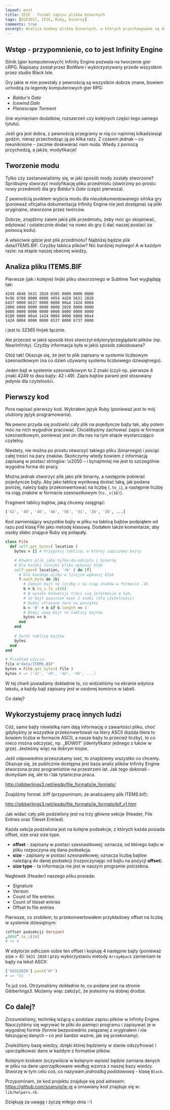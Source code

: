 ```yaml
---
layout: post
title: IEIE - format zapisu plików binarnych
tags: [DSP2017, IEIE, Ruby, binarny]
comments: true
excerpt: Analiza budowy plików binarnych, w których przechowywane są dane przez silnik Infinity Engine
---
```


## Wstęp - przypomnienie, co to jest Infinity Engine

Silnik (gier komputerowych) Infinity Engine pozwala na tworzenie gier cRPG. Napisany został przez BioWare i wykorzystywany przede wszystkim przez studio Black Isle.

Gry jakie w nim powstały z pewnością są wszystkim dobrze znane, bowiem uchodzą za legendy komputerowych gier RPG:

- *Baldur’s Gate*
- *Icewind Dale*
- *Planescape Torment*

(nie wymieniam dodatków, rozszerzeń czy kolejnych części tego samego tytułu).

Jeśli gra jest dobra, z pewnością przegramy w nią co najmniej kilkadziesiąt godzin, nieraz przechodząc ją po kilka razy. Z czasem jednak – co nieuniknione – zacznie doskwierać nam nuda. Wtedy z pomocą przychodzą, a jakże, modyfikacje!

## Tworzenie modu

Tylko czy zastanawialiśmy się, w jaki sposób mody zostały stworzone? Spróbujmy stworzyć modyfikację pliku przedmiotu (stwórzmy po prostu nowy przedmiot) dla gry *Baldur’s Gate* (część pierwsza).

Z pewnością punktem wyjścia modu dla nieudokumentowanego silnika gry (ponieważ oficjalna dokumentacja Infinity Engine nie jest dostępna) są pliki oryginalne, stworzone przez twórców.

Dobrze, znajdźmy zatem jakiś plik przedmiotu, żeby móc go skopiować, edytować i ostatecznie dodać na nowo do gry (i dać naszej postaci za pomocą kodu).

A właściwie gdzie jest plik przedmiotu? Najbliżej będzie plik data/ITEMS.BIF.
Czyżby tablica plików? Nic bardziej mylnego! A w każdym razie: na etapie naszej obecnej wiedzy.

## Analiza pliku ITEMS.BIF

Pierwsze (jak i kolejne) linijki pliku otworzonego w Sublime Text wyglądają tak:

```
4249 4646 5631 2020 0305 0000 0000 0000
9c96 0700 0000 0000 4954 4d20 5631 2020
6437 0000 6637 0000 0000 00a4 1424 0004
2000 0000 0000 0000 0000 2020 0000 0000
0000 0000 0000 0000 0000 0000 0000 0000
0100 0000 00a4 1424 0004 0000 0000 00a4
1424 0004 0000 0000 6537 0000 6737 0000
```

i jest to 32365 linijek łącznie.

Ale przecież w jakiś sposób ktoś stworzył edytory/przeglądarki plików (np. NearInfinity). Czyżby informacja była w jakiś sposób zakodowana?

Otóż tak! Okazuje się, że jest to plik zapisany w systemie liczbowym szesnastkowym (na co dzień używamy systemu liczbowego dziesiętnego).

Jeden bajt w systemie szesnastkowym to 2 znaki (czyli np. pierwsze 4 znaki 4249 to dwa bajty: 42 i 49). Zapis bajtów parami jest stosowany jedynie dla czytelności.

## Pierwszy kod

Pora napisać pierwszy kod. Wybrałem język Ruby (ponieważ jest to mój ulubiony język programowania).

Na pewno przyda się podzielić cały plik na pojedyncze bajty tak, aby potem móc na nich wygodnie pracować. Chcielibyśmy zachować zapis w formacie szesnastkowym, ponieważ jest on dla nas na tym etapie wystarczająco czytelny.

Niestety, nie można po prostu otworzyć takiego pliku (binarnego) i pociąć całej treści na pary znaków. Skończymy wtedy bowiem z informacją zapisaną w postaci stringów: \x2050 – i bynajmniej nie jest to szczególnie wygodna forma do pracy.

Można jednak otworzyć plik jako plik binarny, a następnie pobierać pojedyncze bajty. Aby jako tablicę wynikową dostać taką, jak podana poniżej, należy bajty przekonwertować na liczbę (`.to_i`), a następnie liczbę na ciąg znaków w formacie szesnastkowym (`to._s(16)`).

Fragment tablicy bajtów, jaką chcemy osiągnąć:

```ruby
['42', '49', '46', '46', '56', '31', '20', '20', ...]
```

Kod zamieniający wszystkie bajty w pliku na tablicę bajtów podpiąłem od razu pod klasę File jako metodę klasową. Dodałem także komentarze, aby osoby słabo znające Ruby się połapały.

```ruby
class File
  def self.get_bytes( location )
    bytes = [] # Przygotuj tablicę, w której zapiszemy bajty

    # Otwórz plik jako tylko-do-odczytu i binarny
    # Dla każdej linijki pliku wykonaj blok
    self.open( location, 'rb' ) do |f|
      # Dla każdego pliku w linijce wykonaj blok
      f.each_byte do |b|
        # Zamień bajt na liczbę i na ciąg znaków w formacie .16
        b = b.to_i.to_s(16)
        # W wyniku konwersji traci się informację o tym,
        # że bajt powinien mieć 2 znaki (dla czytelności)
        # Dodaj utracone zero na początku
        b = '0' + b if b.length == 1
        # Dodaj nowy bajt to tablicy bajtów
        bytes << b
      end 
    end
    
    # Zwróć tablicę bajtów
    bytes
  end
end

# Przykład użycia:
file ='data/ITEMS.BIF'
bytes = File.get_bytes( file )
bytes # => ['42', '49', '46', '46', ...]
```

W tej chwili posiadamy dokładnie to, co widzieliśmy na ekranie edytora tekstu, a każdy bajt zapisany jest w osobnej komórce w tabeli.

Co dalej?

## Wykorzystujemy pracę innych ludzi

Cóż, same bajty niewielką nam dają informację o zawartości pliku, choć gdybyśmy je wszystkie przekonwertowali na litery ASCII (każda litera to bowiem liczba w formacie ASCII, a nasze bajty to przecież liczby), to co nieco można odczytać, np. „BOW01” (identyfikator jednego z łuków w grze). Jesteśmy więc na dobrym tropie.

Jeśli odpowiednio przeszukamy sieć, to znajdziemy wszystko co chcemy. Okazuje się, że publicznie dostępna jest baza analiz plików Infinity Engine stworzona przez programistów na przestrzeni lat. Jak tego dokonali - domyślam się, ale to i tak tytaniczna praca.

http://gibberlings3.net/iesdp/file_formats/ie_formats/

Znajdźmy format .biff (przypominam, że analizujemy plik ITEMS.bif):

http://gibberlings3.net/iesdp/file_formats/ie_formats/bif_v1.htm

Jak widać cały plik podzielony jest na trzy główne sekcje (Header, File Entries oraz Tileset Entried).

Każda sekcja podzielona jest na kolejne podsekcje, z których każda posiada offset, size oraz size type.

- **offset** - zapisany w postaci szesnastkowej; oznacza, od którego bajtu w pliku rozpoczyna się dana podsekcja.
- **size** - zapisany w postaci szesnastkowej; oznacza liczbę bajtów należącą do danej podsekcji (rozpoczynając od bajtu na pozycji **offset**).
- **size type** - ta informacja nie jest w naszym programie potrzebna.

Nagłówek (Header) naszego pliku posiada:

- Signature
- Version
- Count of file entries
- Count of tileset entries
- Offset to file entries

Pierwsze, co zrobiłem, to przekonwertowałem przykładowy offset na liczbę w systemie dziesiętnym:

```ruby
(offset podsekcji Version)
„0004”.to_i(16) 
# => 4
```

W edytorze odliczam sobie ten offset i kopiuję 4 następne bajty (ponieważ size = 4): `5631 2020` i przy wykorzystaniu metody `Array#pack` zamieniam te bajty na tekst ASCII:

```ruby
['56312020'].pack('H*')
# => "V1  "
```

To już coś. Otrzymaliśmy dokładnie to, co podane jest na stronie Gibberlings3. Możemy więc założyć, że jesteśmy na dobrej drodze.

## Co dalej?

Zrozumieliśmy, technikę leżącą u podstaw zapisu plików w Infinity Engine.
Nauczyliśmy się wgrywać te pliki do pamięci programu i zapisywać je w wygodnej formie (formie bezpośrednio związanej z oryginałem i nie fałszującej danych – co jest bardzo ważne, jak się przekonamy).

Znaleźliśmy bazę wiedzy, dzięki której będziemy w stanie odszyfrować i uporządkować dane w każdym z formatów plików.

Kolejnym krokiem (oczywiście w kolejnym wpisie) będzie zamiana danych w pliku na dane uporządkowane według wzorca z naszej bazy wiedzy. Stworzę w tym celu coś, co nazywam *jednostką podstawową* - klasę `Block`.

Przypominam, że kod projektu znajduje się pod adresem:
https://github.com/soanvig/ie-ie 
a omawiany kod znajduje się w: `lib/helpers.rb`.

Dziękuję za uwagę i życzę miłego dnia :-)
